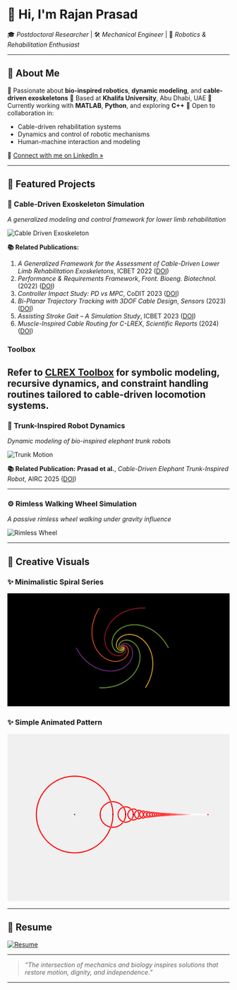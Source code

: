 # 👋 Hi, I'm **Rajan Prasad**

🎓 *Postdoctoral Researcher* | 🛠️ *Mechanical Engineer* | 🤖 *Robotics & Rehabilitation Enthusiast*

---

## 🧭 About Me

🔬 Passionate about **bio-inspired robotics**, **dynamic modeling**, and **cable-driven exoskeletons**
📍 Based at **Khalifa University**, Abu Dhabi, UAE
💬 Currently working with **MATLAB**, **Python**, and exploring **C++**
🤝 Open to collaboration in:

* Cable-driven rehabilitation systems
* Dynamics and control of robotic mechanisms
* Human-machine interaction and modeling

📎 [Connect with me on LinkedIn »](https://www.linkedin.com/in/rajanprasad460/)

---

## 🚀 Featured Projects

### 🦿 Cable-Driven Exoskeleton Simulation

*A generalized modeling and control framework for lower limb rehabilitation*

![Cable Driven Exoskeleton](https://github.com/rajanprasad460/rajanprasad460/blob/main/Exo_Animation-1.gif?raw=true)

**📚 Related Publications:**

1. *A Generalized Framework for the Assessment of Cable-Driven Lower Limb Rehabilitation Exoskeletons*, ICBET 2022 ([DOI](https://doi.org/10.1145/3535694.3535716))
2. *Performance & Requirements Framework*, *Front. Bioeng. Biotechnol.* (2022) ([DOI](https://doi.org/10.3389/fbioe.2022.920462))
3. *Controller Impact Study: PD vs MPC*, CoDIT 2023 ([DOI](https://doi.org/10.1109/CoDIT58514.2023.10284066))
4. *Bi-Planar Trajectory Tracking with 3DOF Cable Design*, *Sensors* (2023) ([DOI](https://doi.org/10.3390/s23031677))
5. *Assisting Stroke Gait – A Simulation Study*, ICBET 2023 ([DOI](https://doi.org/10.1145/3620679.3620691))
6. *Muscle-Inspired Cable Routing for C-LREX*, *Scientific Reports* (2024) ([DOI](https://doi.org/10.1038/s41598-024-55785-0))


### Toolbox
Refer to [CLREX Toolbox](https://github.com/rajanprasad460/C-LREX-Tool) for symbolic modeling, recursive dynamics, and constraint handling routines tailored to cable-driven locomotion systems.
---

### 🧠 Trunk-Inspired Robot Dynamics

*Dynamic modeling of bio-inspired elephant trunk robots*

![Trunk Motion](https://github.com/rajanprasad460/rajanprasad460/blob/main/TurnkMotion.gif?raw=true)

**📚 Related Publication:**
**Prasad et al.**, *Cable-Driven Elephant Trunk-Inspired Robot*, AIRC 2025 ([DOI](https://doi.org/10.1109/AIRC64931.2025.11077512))

---

### ⚙️ Rimless Walking Wheel Simulation

*A passive rimless wheel walking under gravity influence*

![Rimless Wheel](https://github.com/rajanprasad460/rajanprasad460/blob/main/rimless_wheel.gif?raw=true)

---

## 🎨 Creative Visuals

### ✨ Minimalistic Spiral Series

![Spiral Art](https://github.com/rajanprasad460/rajanprasad460/blob/main/spiral-1-2-3-4-5-6-7-8.gif?raw=true)

### ✨ Simple Animated Pattern

![Simple Art](https://github.com/rajanprasad460/rajanprasad460/blob/main/Finalized.gif?raw=true)

---

## 📄 Resume

[![Resume](https://img.shields.io/badge/CV-View-blue?logo=read-the-docs\&style=for-the-badge)](https://github.com/rajanprasad460/rajanprasad460/blob/main/CV_main_File.pdf)

---

> *“The intersection of mechanics and biology inspires solutions that restore motion, dignity, and independence.”*

---

